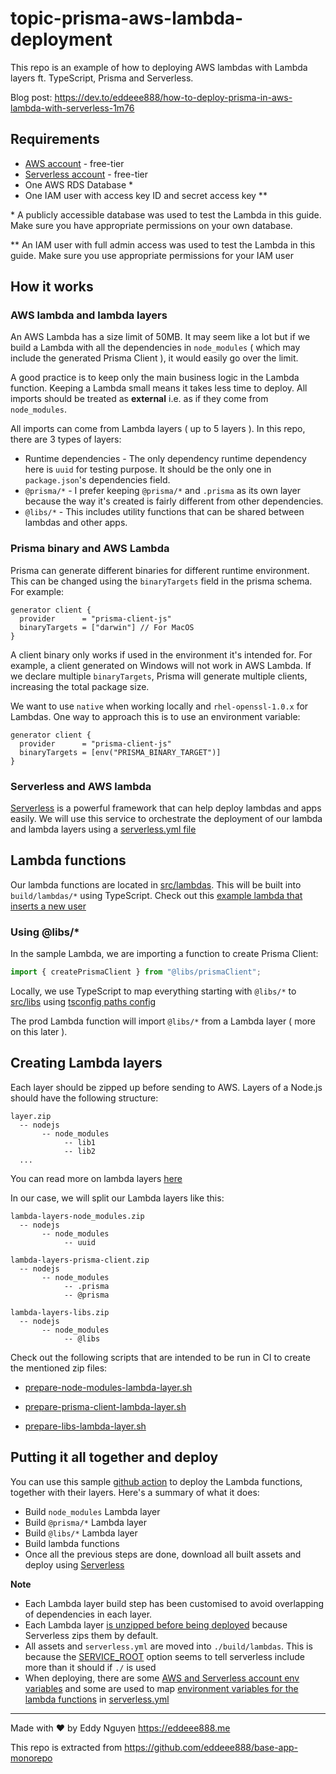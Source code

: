 # topic-prisma-aws-lambda-deployment

This repo is an example of how to deploying AWS lambdas with Lambda layers ft. TypeScript, Prisma and Serverless.

Blog post: https://dev.to/eddeee888/how-to-deploy-prisma-in-aws-lambda-with-serverless-1m76

## Requirements

- [AWS account](https://aws.amazon.com/account/) - free-tier
- [Serverless account](https://www.serverless.com/) - free-tier
- One AWS RDS Database \*
- One IAM user with access key ID and secret access key \*\*

\* A publicly accessible database was used to test the Lambda in this guide. Make sure you have appropriate permissions on your own database.

\*\* An IAM user with full admin access was used to test the Lambda in this guide. Make sure you use appropriate permissions for your IAM user

## How it works

### AWS lambda and lambda layers

An AWS Lambda has a size limit of 50MB. It may seem like a lot but if we build a Lambda with all the dependencies in `node_modules` ( which may include the generated Prisma Client ), it would easily go over the limit.

A good practice is to keep only the main business logic in the Lambda function. Keeping a Lambda small means it takes less time to deploy. All imports should be treated as **external** i.e. as if they come from `node_modules`.

All imports can come from Lambda layers ( up to 5 layers ). In this repo, there are 3 types of layers:

- Runtime dependencies - The only dependency runtime dependency here is `uuid` for testing purpose. It should be the only one in `package.json`'s dependencies field.
- `@prisma/*` - I prefer keeping `@prisma/*` and `.prisma` as its own layer because the way it's created is fairly different from other dependencies.
- `@libs/*` - This includes utility functions that can be shared between lambdas and other apps.

### Prisma binary and AWS Lambda

Prisma can generate different binaries for different runtime environment. This can be changed using the `binaryTargets` field in the prisma schema. For example:

```
generator client {
  provider      = "prisma-client-js"
  binaryTargets = ["darwin"] // For MacOS
}
```

A client binary only works if used in the environment it's intended for. For example, a client generated on Windows will not work in AWS Lambda. If we declare multiple `binaryTargets`, Prisma will generate multiple clients, increasing the total package size.

We want to use `native` when working locally and `rhel-openssl-1.0.x` for Lambdas. One way to approach this is to use an environment variable:

```
generator client {
  provider      = "prisma-client-js"
  binaryTargets = [env("PRISMA_BINARY_TARGET")]
}
```

### Serverless and AWS lambda

[Serverless](https://www.serverless.com/) is a powerful framework that can help deploy lambdas and apps easily. We will use this service to orchestrate the deployment of our lambda and lambda layers using a [serverless.yml file](./serverless.yml)

## Lambda functions

Our lambda functions are located in [src/lambdas](./src/lambdas). This will be built into `build/lambdas/*` using TypeScript. Check out this [example lambda that inserts a new user](./src/lambdas/insertUser/handler.ts)

### Using @libs/\*

In the sample Lambda, we are importing a function to create Prisma Client:

```ts
import { createPrismaClient } from "@libs/prismaClient";
```

Locally, we use TypeScript to map everything starting with `@libs/*` to [src/libs](./src/libs) using [tsconfig paths config](https://github.com/eddeee888/topic-prisma-aws-lambda-deployment/blob/a80ad9ba5131b31ee321a23777a2c5f83332059d/tsconfig.json#L6-L8)

The prod Lambda function will import `@libs/*` from a Lambda layer ( more on this later ).

## Creating Lambda layers

Each layer should be zipped up before sending to AWS. Layers of a Node.js should have the following structure:

```
layer.zip
  -- nodejs
       -- node_modules
            -- lib1
            -- lib2
  ...
```

You can read more on lambda layers [here](https://docs.aws.amazon.com/lambda/latest/dg/configuration-layers.html)

In our case, we will split our Lambda layers like this:

```
lambda-layers-node_modules.zip
  -- nodejs
       -- node_modules
            -- uuid
```

```
lambda-layers-prisma-client.zip
  -- nodejs
       -- node_modules
            -- .prisma
            -- @prisma
```

```
lambda-layers-libs.zip
  -- nodejs
       -- node_modules
            -- @libs
```

Check out the following scripts that are intended to be run in CI to create the mentioned zip files:

- [prepare-node-modules-lambda-layer.sh](./scripts/ci/prepare-node-modules-lambda-layer.sh)

- [prepare-prisma-client-lambda-layer.sh](./scripts/ci/prepare-prisma-client-lambda-layer.sh)

- [prepare-libs-lambda-layer.sh](./scripts/ci/prepare-libs-lambda-layer.sh)

## Putting it all together and deploy

You can use this sample [github action](./.github/workflows/deploy-lambdas.yml) to deploy the Lambda functions, together with their layers. Here's a summary of what it does:

- Build `node_modules` Lambda layer
- Build `@prisma/*` Lambda layer
- Build `@libs/*` Lambda layer
- Build lambda functions
- Once all the previous steps are done, download all built assets and deploy using [Serverless](./serverless.yml)

**Note**

- Each Lambda layer build step has been customised to avoid overlapping of dependencies in each layer.
- Each Lambda layer [is unzipped before being deployed](https://github.com/eddeee888/topic-prisma-aws-lambda-deployment/blob/1738d2ae2e1a6a44b45eefb76bc19d02254b4c41/.github/workflows/deploy-lambdas.yml#L151-L158) because Serverless zips them by default.
- All assets and `serverless.yml` are moved into `./build/lambdas`. This is because the [SERVICE_ROOT](https://github.com/eddeee888/topic-prisma-aws-lambda-deployment/blob/a80ad9ba5131b31ee321a23777a2c5f83332059d/.github/workflows/deploy-lambdas.yml#L168) option seems to tell serverless include more than it should if `./` is used
- When deploying, there are some [AWS and Serverless account env variables](https://github.com/eddeee888/topic-prisma-aws-lambda-deployment/blob/a80ad9ba5131b31ee321a23777a2c5f83332059d/.github/workflows/deploy-lambdas.yml#L169-L171) and some are used to map [environment variables for the lambda functions](https://github.com/eddeee888/topic-prisma-aws-lambda-deployment/blob/a80ad9ba5131b31ee321a23777a2c5f83332059d/.github/workflows/deploy-lambdas.yml#L172-L174) in [serverless.yml](https://github.com/eddeee888/topic-prisma-aws-lambda-deployment/blob/a80ad9ba5131b31ee321a23777a2c5f83332059d/serverless.yml#L32-L33)

---

Made with ❤️ by Eddy Nguyen
https://eddeee888.me

This repo is extracted from https://github.com/eddeee888/base-app-monorepo
